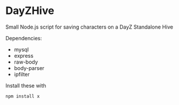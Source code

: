 DayZHive
========

Small Node.js script for saving characters on a DayZ Standalone Hive


Dependencies: 
- mysql
- express
- raw-body
- body-parser
- ipfilter

Install these with

    npm install x
